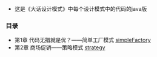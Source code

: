 - 这是《大话设计模式》中每个设计模式中的代码的java版

### 目录 ###

- 第1章 代码无措就是优？——简单工厂模式 [simpleFactory](https://github.com/cle009/designPattern/tree/master/simpleFactory)
- 第2章 商场促销——策略模式 [strategy](https://github.com/cle009/designPattern/tree/master/strategy)

